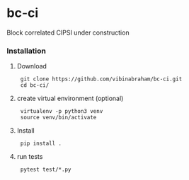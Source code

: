# bc-ci
Block correlated CIPSI under construction

### Installation
1. Download
    
        git clone https://github.com/vibinabraham/bc-ci.git
        cd bc-ci/

2. create virtual environment (optional)
         
        virtualenv -p python3 venv
        source venv/bin/activate

3. Install

        pip install .

4. run tests
    
        pytest test/*.py
